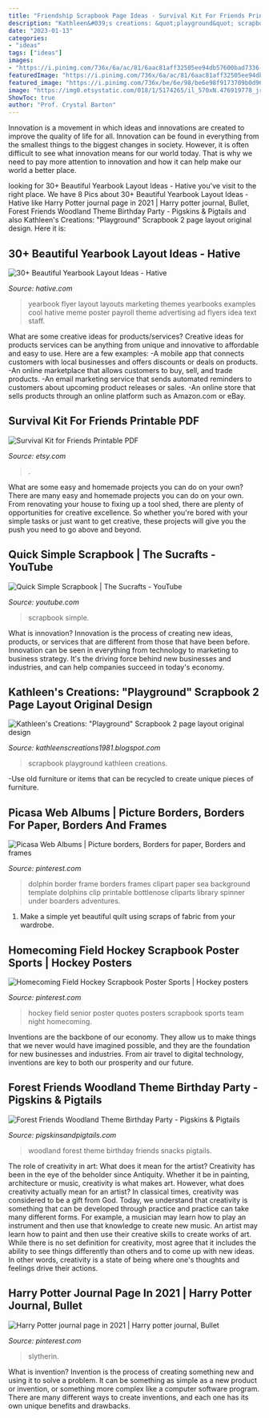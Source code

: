 ```yaml
---
title: "Friendship Scrapbook Page Ideas - Survival Kit For Friends Printable Pdf"
description: "Kathleen&#039;s creations: &quot;playground&quot; scrapbook 2 page layout original design"
date: "2023-01-13"
categories:
- "ideas"
tags: ["ideas"]
images:
- "https://i.pinimg.com/736x/6a/ac/81/6aac81aff32505ee94db57600bad7336--otter-crocodiles.jpg"
featuredImage: "https://i.pinimg.com/736x/6a/ac/81/6aac81aff32505ee94db57600bad7336--otter-crocodiles.jpg"
featured_image: "https://i.pinimg.com/736x/be/6e/98/be6e98f9173709b0d96fdec0f0c22730--hockey-quotes-field-hockey.jpg"
image: "https://img0.etsystatic.com/018/1/5174265/il_570xN.476919778_jrbt.jpg"
ShowToc: true
author: "Prof. Crystal Barton"
---
```



Innovation is a movement in which ideas and innovations are created to improve the quality of life for all. Innovation can be found in everything from the smallest things to the biggest changes in society. However, it is often difficult to see what innovation means for our world today. That is why we need to pay more attention to innovation and how it can help make our world a better place.

	

		
looking for 30+ Beautiful Yearbook Layout Ideas - Hative you've visit to the right place. We have 8 Pics about 30+ Beautiful Yearbook Layout Ideas - Hative like Harry Potter journal page in 2021 | Harry potter journal, Bullet, Forest Friends Woodland Theme Birthday Party - Pigskins &amp; Pigtails and also Kathleen&#039;s Creations: &quot;Playground&quot; Scrapbook 2 page layout original design. Here it is:
		
    
## 30+ Beautiful Yearbook Layout Ideas - Hative

<img loading=lazy src="https://hative.com/wp-content/uploads/2014/02/yearbook-flyer-design-16.jpg" onerror="this.onerror=null;this.src='https://tse4.mm.bing.net/th?id=OIP.uWpo0PzmW_hNe2EyDXs8ngHaLc&amp;pid=15.1';" alt="30+ Beautiful Yearbook Layout Ideas - Hative">

_Source: hative.com_

>yearbook flyer layout layouts marketing themes yearbooks examples cool hative meme poster payroll theme advertising ad flyers idea text staff. 

	

What are some creative ideas for products/services?
Creative ideas for products services can be anything from unique and innovative to affordable and easy to use. Here are a few examples: 
-A mobile app that connects customers with local businesses and offers discounts or deals on products. 
-An online marketplace that allows customers to buy, sell, and trade products. 
-An email marketing service that sends automated reminders to customers about upcoming product releases or sales. 
-An online store that sells products through an online platform such as Amazon.com or eBay.

    
## Survival Kit For Friends Printable PDF

<img loading=lazy src="https://img0.etsystatic.com/018/1/5174265/il_570xN.476919778_jrbt.jpg" onerror="this.onerror=null;this.src='https://tse1.mm.bing.net/th?id=OIP.8nl_5V2xihyJKP3o30ds3wHaJ4&amp;pid=15.1';" alt="Survival Kit for Friends Printable PDF">

_Source: etsy.com_

>. 

	

What are some easy and homemade projects you can do on your own?
There are many easy and homemade projects you can do on your own. From renovating your house to fixing up a tool shed, there are plenty of opportunities for creative excellence. So whether you're bored with your simple tasks or just want to get creative, these projects will give you the push you need to go above and beyond.

    
## Quick Simple Scrapbook | The Sucrafts - YouTube

<img loading=lazy src="https://i.ytimg.com/vi/vrE0Sll9KZo/maxresdefault.jpg" onerror="this.onerror=null;this.src='https://tse2.mm.bing.net/th?id=OIP.P8KuoijyOn2vEHcDZP-xjgHaEK&amp;pid=15.1';" alt="Quick Simple Scrapbook | The Sucrafts - YouTube">

_Source: youtube.com_

>scrapbook simple. 

	

What is innovation?
Innovation is the process of creating new ideas, products, or services that are different from those that have been before. Innovation can be seen in everything from technology to marketing to business strategy. It's the driving force behind new businesses and industries, and can help companies succeed in today's economy.

    
## Kathleen&#039;s Creations: &quot;Playground&quot; Scrapbook 2 Page Layout Original Design

<img loading=lazy src="http://1.bp.blogspot.com/_1PqLMbQ54eM/TJjSHj4IVBI/AAAAAAAAABI/ftch-VQ9R74/s1600/scrapbook+playground+002.jpg" onerror="this.onerror=null;this.src='https://tse2.mm.bing.net/th?id=OIP.tlMYfjZZHEvtls_l-TORZwHaFj&amp;pid=15.1';" alt="Kathleen&#039;s Creations: &quot;Playground&quot; Scrapbook 2 page layout original design">

_Source: kathleenscreations1981.blogspot.com_

>scrapbook playground kathleen creations. 

	

-Use old furniture or items that can be recycled to create unique pieces of furniture.

    
## Picasa Web Albums | Picture Borders, Borders For Paper, Borders And Frames

<img loading=lazy src="https://i.pinimg.com/736x/6a/ac/81/6aac81aff32505ee94db57600bad7336--otter-crocodiles.jpg" onerror="this.onerror=null;this.src='https://tse1.mm.bing.net/th?id=OIP.SwA0N_woeVHlS5MbkgEWpwHaMW&amp;pid=15.1';" alt="Picasa Web Albums | Picture borders, Borders for paper, Borders and frames">

_Source: pinterest.com_

>dolphin border frame borders frames clipart paper sea background template dolphins clip printable bottlenose cliparts library spinner under boarders adventures. 

	

1. Make a simple yet beautiful quilt using scraps of fabric from your wardrobe.

    
## Homecoming Field Hockey Scrapbook Poster Sports | Hockey Posters

<img loading=lazy src="https://i.pinimg.com/736x/be/6e/98/be6e98f9173709b0d96fdec0f0c22730--hockey-quotes-field-hockey.jpg" onerror="this.onerror=null;this.src='https://tse4.mm.bing.net/th?id=OIP.Kuxtrs_MxSD9kMXtrY8lowHaJ3&amp;pid=15.1';" alt="Homecoming Field Hockey Scrapbook Poster Sports | Hockey posters">

_Source: pinterest.com_

>hockey field senior poster quotes posters scrapbook sports team night homecoming. 

	

Inventions are the backbone of our economy. They allow us to make things that we never would have imagined possible, and they are the foundation for new businesses and industries. From air travel to digital technology, inventions are key to both our prosperity and our future.

    
## Forest Friends Woodland Theme Birthday Party - Pigskins &amp; Pigtails

<img loading=lazy src="http://www.pigskinsandpigtails.com/wp-content/uploads/2014/03/food.jpg" onerror="this.onerror=null;this.src='https://tse3.mm.bing.net/th?id=OIP.hBg9cVfaNu0Ey5V7PF7goQHaE7&amp;pid=15.1';" alt="Forest Friends Woodland Theme Birthday Party - Pigskins &amp; Pigtails">

_Source: pigskinsandpigtails.com_

>woodland forest theme birthday friends snacks pigtails. 

	

The role of creativity in art: What does it mean for the artist?
Creativity has been in the eye of the beholder since Antiquity. Whether it be in painting, architecture or music, creativity is what makes art. However, what does creativity actually mean for an artist? In classical times, creativity was considered to be a gift from God. Today, we understand that creativity is something that can be developed through practice and practice can take many different forms. For example, a musician may learn how to play an instrument and then use that knowledge to create new music. An artist may learn how to paint and then use their creative skills to create works of art. While there is no set definition for creativity, most agree that it includes the ability to see things differently than others and to come up with new ideas. In other words, creativity is a state of being where one's thoughts and feelings drive their actions.

    
## Harry Potter Journal Page In 2021 | Harry Potter Journal, Bullet

<img loading=lazy src="https://i.pinimg.com/736x/6b/ed/91/6bed914107ad327f0e7f31e2b53190a1.jpg" onerror="this.onerror=null;this.src='https://tse4.mm.bing.net/th?id=OIP.V5d1aijQsyUGLtthhLtpJgHaJ3&amp;pid=15.1';" alt="Harry Potter journal page in 2021 | Harry potter journal, Bullet">

_Source: pinterest.com_

>slytherin. 

	

What is invention?
Invention is the process of creating something new and using it to solve a problem. It can be something as simple as a new product or invention, or something more complex like a computer software program. There are many different ways to create inventions, and each one has its own unique benefits and drawbacks.

